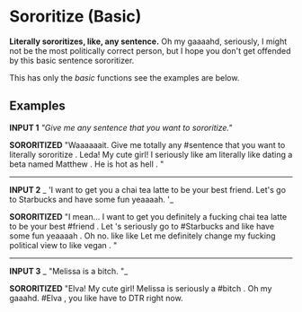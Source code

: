 Sororitize (Basic)
=============

**Literally sororitizes, like, any sentence.** Oh my gaaaahd, seriously, I might not be the most politically correct person, but I hope you don't get offended by this basic sentence sororitizer. 

This has only the _basic_ functions see the examples are below.



## Examples

**INPUT 1** _"Give me any sentence that you want to sororitize."_

**SORORITIZED** "Waaaaaait. Give me totally any #sentence that you want to literally sororitize . Leda! My cute girl! I seriously like am literally like dating a beta named Matthew . He is hot as hell . " 


--------------

**INPUT 2** _ 'I want to get you a chai tea latte to be your best friend. Let's go to Starbucks and have some fun yeaaaah. '_

**SORORITIZED** "I mean... I want to get you definitely a fucking chai tea latte to be your best #friend . Let 's seriously go to #Starbucks and like have some fun yeaaaah . Oh no. like like Let me definitely change my fucking political view to like vegan .  "

--------------




**INPUT 3** _ "Melissa is a bitch.  "_

**SORORITIZED** "Elva! My cute girl! Melissa is seriously a #bitch . Oh my gaaahd. #Elva , you like have to DTR right now.
